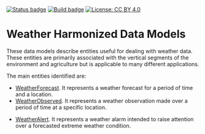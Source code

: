 [![Status badge](https://img.shields.io/badge/status-draft-red.svg)](RELEASE_NOTES)
[![Build badge](https://img.shields.io/travis/smart-data-models/dataModel.Weather.svg "Travis build status")](https://travis-ci.org/smart-data-models/dataModel.Weather/)
[![License: CC BY 4.0](https://img.shields.io/badge/License-CC%20BY%204.0-lightgrey.svg)](https://creativecommons.org/licenses/by/4.0/)
# Weather Harmonized Data Models

These data models describe entities useful for dealing with weather data. These
entities are primarily associated with the vertical segments of the environment
and agriculture but is applicable to many different applications.

The main entities identified are:

-   [WeatherForecast](./WeatherForecast/doc/spec.md). It represents a weather
    forecast for a period of time and a location.
-   [WeatherObserved](./WeatherObserved/doc/spec.md). It represents a weather
    observation made over a period of time at a specific location.

*   [WeatherAlert](./WeatherAlert/doc/spec.md). It represents a weather alarm
    intended to raise attention over a forecasted extreme weather condition.

